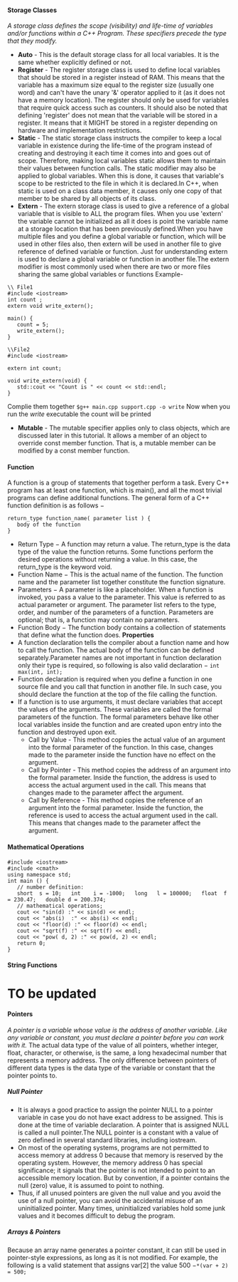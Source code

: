 #### Storage Classes 
_A storage class defines the scope (visibility) and life-time of variables and/or functions within a C++ Program. These specifiers precede the type that they modify._
- **Auto** - This is the default storage class for all local variables. It is the same whether explicitly defined or not.
- **Register** - The register storage class is used to define local variables that should be stored in a register instead of RAM. This means that the variable has a maximum size equal to the register size (usually one word) and can't have the unary '&' operator applied to it (as it does not have a memory location). The register should only be used for variables that require quick access such as counters. It should also be noted that defining 'register' does not mean that the variable will be stored in a register. It means that it MIGHT be stored in a register depending on hardware and implementation restrictions.
- **Static** - The static storage class instructs the compiler to keep a local variable in existence during the life-time of the program instead of creating and destroying it each time it comes into and goes out of scope. Therefore, making local variables static allows them to maintain their values between function calls.
The static modifier may also be applied to global variables. When this is done, it causes that variable's scope to be restricted to the file in which it is declared.In C++, when static is used on a class data member, it causes only one copy of that member to be shared by all objects of its class.
- **Extern** - The extern storage class is used to give a reference of a global variable that is visible to ALL the program files. When you use 'extern' the variable cannot be initialized as all it does is point the variable name at a storage location that has been previously defined.When you have multiple files and you define a global variable or function, which will be used in other files also, then extern will be used in another file to give reference of defined variable or function. Just for understanding extern is used to declare a global variable or function in another file.The extern modifier is most commonly used when there are two or more files sharing the same global variables or functions
Example- 
```
\\ File1
#include <iostream>
int count ;
extern void write_extern();
 
main() {
   count = 5;
   write_extern();
}
```
```
\\File2
#include <iostream>

extern int count;

void write_extern(void) {
   std::cout << "Count is " << count << std::endl;
}
```
Complie them together
`$g++ main.cpp support.cpp -o write`
Now when you run the _write_ executable the count will be printed
- **Mutable** - The mutable specifier applies only to class objects, which are discussed later in this tutorial. It allows a member of an object to override const member function. That is, a mutable member can be modified by a const member function.

#### Function
A function is a group of statements that together perform a task. Every C++ program has at least one function, which is main(), and all the most trivial programs can define additional functions.
The general form of a C++ function definition is as follows −
```
return_type function_name( parameter list ) {
   body of the function
}
```
- Return Type − A function may return a value. The return_type is the data type of the value the function returns. Some functions perform the desired operations without returning a value. In this case, the return_type is the keyword void.
- Function Name − This is the actual name of the function. The function name and the parameter list together constitute the function signature.
- Parameters − A parameter is like a placeholder. When a function is invoked, you pass a value to the parameter. This value is referred to as actual parameter or argument. The parameter list refers to the type, order, and number of the parameters of a function. Parameters are optional; that is, a function may contain no parameters.
- Function Body − The function body contains a collection of statements that define what the function does.
**Properties**
- A function declaration tells the compiler about a function name and how to call the function. The actual body of the function can be defined separately.Parameter names are not important in function declaration only their type is required, so following is also valid declaration − `int max(int, int);`
- Function declaration is required when you define a function in one source file and you call that function in another file. In such case, you should declare the function at the top of the file calling the function.
- If a function is to use arguments, it must declare variables that accept the values of the arguments. These variables are called the formal parameters of the function. The formal parameters behave like other local variables inside the function and are created upon entry into the function and destroyed upon exit.
    - Call by Value - This method copies the actual value of an argument into the formal parameter of the function. In this case, changes made to the parameter inside the function have no effect on the argument.
    - Call by Pointer - This method copies the address of an argument into the formal parameter. Inside the function, the address is used to access the actual argument used in the call. This means that changes made to the parameter affect the argument.
    - Call by Reference - This method copies the reference of an argument into the formal parameter. Inside the function, the reference is used to access the actual argument used in the call. This means that changes made to the parameter affect the argument.
    
#### Mathematical Operations
```
#include <iostream>
#include <cmath>
using namespace std;
int main () {
   // number definition:
   short  s = 10;   int    i = -1000;   long   l = 100000;   float  f = 230.47;   double d = 200.374;
   // mathematical operations;
   cout << "sin(d) :" << sin(d) << endl;
   cout << "abs(i)  :" << abs(i) << endl;
   cout << "floor(d) :" << floor(d) << endl;
   cout << "sqrt(f) :" << sqrt(f) << endl;
   cout << "pow( d, 2) :" << pow(d, 2) << endl;
   return 0;
}
```
#### String Functions
# TO be updated

#### Pointers
_A pointer is a variable whose value is the address of another variable. Like any variable or constant, you must declare a pointer before you can work with it._
The actual data type of the value of all pointers, whether integer, float, character, or otherwise, is the same, a long hexadecimal number that represents a memory address. The only difference between pointers of different data types is the data type of the variable or constant that the pointer points to.

##### Null Pointer
- It is always a good practice to assign the pointer NULL to a pointer variable in case you do not have exact address to be assigned. This is done at the time of variable declaration. A pointer that is assigned NULL is called a null pointer.The NULL pointer is a constant with a value of zero defined in several standard libraries, including iostream.
- On most of the operating systems, programs are not permitted to access memory at address 0 because that memory is reserved by the operating system. However, the memory address 0 has special significance; it signals that the pointer is not intended to point to an accessible memory location. But by convention, if a pointer contains the null (zero) value, it is assumed to point to nothing.
- Thus, if all unused pointers are given the null value and you avoid the use of a null pointer, you can avoid the accidental misuse of an uninitialized pointer. Many times, uninitialized variables hold some junk values and it becomes difficult to debug the program.

##### Arrays & Pointers

Because an array name generates a pointer constant, it can still be used in pointer-style expressions, as long as it is not modified. For example, the following is a valid statement that assigns var[2] the value 500 −`*(var + 2) = 500;`


